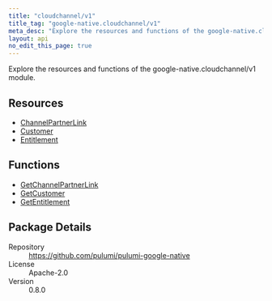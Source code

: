 ```yaml
---
title: "cloudchannel/v1"
title_tag: "google-native.cloudchannel/v1"
meta_desc: "Explore the resources and functions of the google-native.cloudchannel/v1 module."
layout: api
no_edit_this_page: true
---
```


<!-- WARNING: this file was generated by Pulumi Docs Generator. -->
<!-- Do not edit by hand unless you're certain you know what you are doing! -->

Explore the resources and functions of the google-native.cloudchannel/v1 module.

<h2 id="resources">Resources</h2>
<ul class="api">
    <li><a href="channelpartnerlink" title="ChannelPartnerLink"><span class="api-symbol api-symbol--resource"></span>ChannelPartnerLink</a></li>
    <li><a href="customer" title="Customer"><span class="api-symbol api-symbol--resource"></span>Customer</a></li>
    <li><a href="entitlement" title="Entitlement"><span class="api-symbol api-symbol--resource"></span>Entitlement</a></li>
</ul>

<h2 id="functions">Functions</h2>
<ul class="api">
    <li><a href="getchannelpartnerlink" title="GetChannelPartnerLink"><span class="api-symbol api-symbol--function"></span>GetChannelPartnerLink</a></li>
    <li><a href="getcustomer" title="GetCustomer"><span class="api-symbol api-symbol--function"></span>GetCustomer</a></li>
    <li><a href="getentitlement" title="GetEntitlement"><span class="api-symbol api-symbol--function"></span>GetEntitlement</a></li>
</ul>

<h2 id="package-details">Package Details</h2>
<dl class="package-details">
	<dt>Repository</dt>
	<dd><a href="https://github.com/pulumi/pulumi-google-native">https://github.com/pulumi/pulumi-google-native</a></dd>
	<dt>License</dt>
	<dd>Apache-2.0</dd>
	<dt>Version</dt>
	<dd>0.8.0</dd>
</dl>

